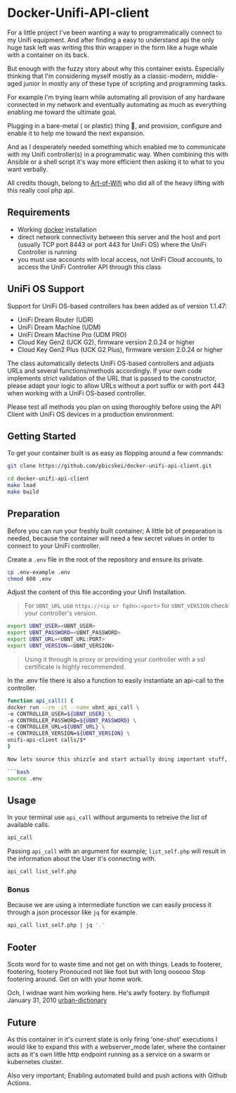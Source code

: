 # Docker-Unifi-API-client

For a little project I've been wanting a way to programmatically connect to my Unifi equipment. And after finding a easy to understand api the only huge task left was writing this thin wrapper in the form like a huge whale with a container on its back.

But enough with the fuzzy story about why this container exists.
Especially thinking that I'm considering myself mostly as a classic-modern, middle-aged junior in mostly any of these type of scripting and programming tasks.

For example I'm trying learn while automating all provision of any hardware connected in my network and eventually automating as much as everything enabling me toward the ultimate goal.

Plugging in a bare-metal ( or plastic) thing 🤖, and provision, configure and enable it to help me toward the next expansion.

And as I desperately needed something which enabled me to communicate with my Unifi controller(s) in a programmatic way. When combining this with Ansible or a shell script it's way more efficient then asking it to what to you want verbally.

All credits though, belong to [Art-of-Wifi](https://github.com/Art-of-WiFi) who did all of the heavy lifting with this really cool php api.

## Requirements

* Working [docker](https://get.docker.com) installation
* direct network connectivity between this server and the host and port (usually TCP port 8443 or port 443 for UniFi OS) where the UniFi Controller is running
* you must use accounts with local access, not UniFi Cloud accounts, to access the UniFi Controller API through this class

## UniFi OS Support

Support for UniFi OS-based controllers has been added as of version 1.1.47:

* UniFi Dream Router (UDR)
* UniFi Dream Machine (UDM)
* UniFi Dream Machine Pro (UDM PRO)
* Cloud Key Gen2 (UCK G2), firmware version 2.0.24 or higher
* Cloud Key Gen2 Plus (UCK G2 Plus), firmware version 2.0.24 or higher

The class automatically detects UniFi OS-based controllers and adjusts URLs and several functions/methods accordingly.
If your own code implements strict validation of the URL that is passed to the constructor, please adapt your
logic to allow URLs without a port suffix or with port 443 when working with a UniFi OS-based controller.

Please test all methods you plan on using thoroughly before using the API Client with
UniFi OS devices in a production environment.

## Getting Started

To get your container built is as easy as flopping around a few commands:

```bash
git clone https://github.com/pbicskei/docker-unifi-api-client.git

cd docker-unifi-api-client
make load
make build
```

## Preparation

Before you can run your freshly built container; A little bit of preparation is needed, because the container will need a few secret values in order to connect to your UniFi controller.

Create a `.env` file in the root of the repository and ensure its private.

```bash
cp .env-example .env
chmod 600 .env
```


Adjust the content of this file according your Unifi Installation.

> For `UBNT_URL` use `https://<ip or fqdn>:<port>`
> for `UBNT_VERSION` check your controller's version.

```bash
export UBNT_USER=<UBNT_USER>
export UBNT_PASSWORD=<UBNT_PASSWORD>
export UBNT_URL=<UBNT_URL:PORT>
export UBNT_VERSION=<UBNT_VERSION>
```

> Using it through is proxy or providing your controller with a ssl certificate is highly recommended.

In the .env file there is also a function to easily instantiate an api-call to the controller.

```bash
function api_call() {
docker run --rm -it --name ubnt_api_call \
-e CONTROLLER_USER=${UBNT_USER} \
-e CONTROLLER_PASSWORD=${UBNT_PASSWORD} \
-e CONTROLLER_URL=${UBNT_URL} \
-e CONTROLLER_VERSION=${UBNT_VERSION} \
unifi-api-client calls/$*
}

Now lets source this shizzle and start actually doing important stuff, like discovering!

```bash
source .env
```

## Usage

In your terminal use `api_call` without arguments to retreive the list of available calls.

```bash
api_call
```

Passing `api_call` with an argument for example; `list_self.php` will result in the information about the User it's connecting with.

```bash
api_call list_self.php
```

### Bonus

Because we are using a intermediate function we can easily process it through a json processor like `jq` for example.

```bash
api_call list_self.php | jq '.'
```

## Footer

Scots word for to waste time and not get on with things. Leads to footerer, footering, footery Pronouced not like foot but with long oooooo
Stop footering around. Get on with your home work.

Och, I widnae want him working here. He's awfy footery.
by floflumpit January 31, 2010
[urban-dictionary](https://www.urbandictionary.com/define.php?term=Footer)

## Future

As this container in it's current state is only firing 'one-shot' executions I would like to expand this with a webserver_mode later, where the container acts as it's own little http endpoint running as a service on a swarm or kubernetes cluster.

Also very important; Enabling automated build and push actions with Github Actions.
